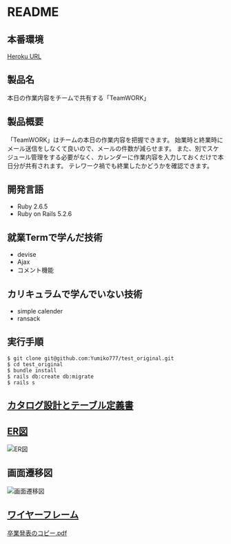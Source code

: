 # README

## 本番環境
[Heroku URL](https://morning-castle-65325.herokuapp.com/)

## 製品名
本日の作業内容をチームで共有する「TeamWORK」

## 製品概要
「TeamWORK」はチームの本日の作業内容を把握できます。
始業時と終業時にメール送信をしなくて良いので、メールの件数が減らせます。
また、別でスケジュール管理をする必要がなく、カレンダーに作業内容を入力しておくだけで本日分が共有されます。
テレワーク禍でも終業したかどうかを確認できます。

## 開発言語
- Ruby 2.6.5
- Ruby on Rails 5.2.6

## 就業Termで学んだ技術
- devise
- Ajax
- コメント機能

## カリキュラムで学んでいない技術
- simple calender
- ransack

## 実行手順
```
$ git clone git@github.com:Yumiko777/test_original.git
$ cd test_original
$ bundle install
$ rails db:create db:migrate
$ rails s
```

## [カタログ設計とテーブル定義書](https://docs.google.com/spreadsheets/d/1R46RoTnxCjTJYMhK6GcQ1dz1FEVFkan8_gA_oo3zCmw/edit?usp=sharing)

## [ER図](https://cacoo.com/diagrams/byFTtCQ3HKtdB07W/19398)
![ER図](https://user-images.githubusercontent.com/82217866/129129856-6ef09957-8048-4d6d-b199-cb57b6e18212.png)

## 画面遷移図
![画面遷移図](https://user-images.githubusercontent.com/82217866/125406675-0c21d000-e3f4-11eb-88de-5b56daf9a9cb.png)

## [ワイヤーフレーム](https://cacoo.com/diagrams/IUvs4UAAj9RIth6n/8780F)

[卒業発表のコピー.pdf](https://github.com/Yumiko777/test_original/files/7043248/default.pdf)
